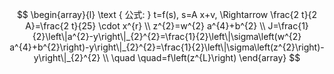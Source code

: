 $$
\begin{array}{l}
\text { 公式: } t=f(s), s=A x+v, \Rightarrow \frac{2 t}{2 A}=\frac{2 t}{25} \cdot x^{r} \\
z^{2}=w^{2} a^{4}+b^{2} \\
J=\frac{1}{2}\left\|a^{2}-y\right\|_{2}^{2}=\frac{1}{2}\left\|\sigma\left(w^{2} a^{4}+b^{2}\right)-y\right\|_{2}^{2}=\frac{1}{2}\left\|\sigma\left(z^{2}\right)-y\right\|_{2}^{2} \\
\quad \quad=f\left(z^{L}\right)
\end{array}
$$


